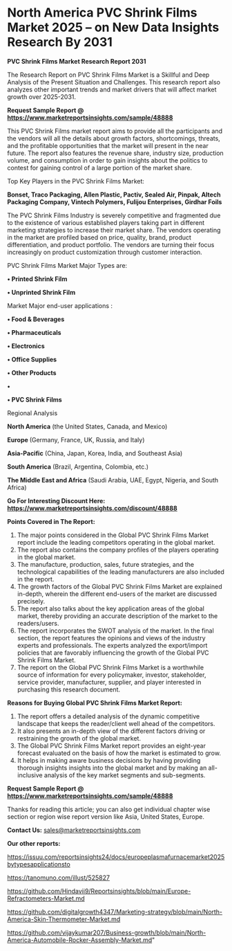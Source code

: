 # North America PVC Shrink Films Market 2025 – on New Data Insights Research By 2031

<strong>PVC Shrink Films Market Research Report 2031</strong>

The Research Report on PVC Shrink Films Market is a Skillful and Deep Analysis of the Present Situation and Challenges. This research report also analyzes other important trends and market drivers that will affect market growth over 2025-2031.

<strong>Request Sample Report @ <a href=https://www.marketreportsinsights.com/sample/48888>https://www.marketreportsinsights.com/sample/48888</a></strong>

This PVC Shrink Films market report aims to provide all the participants and the vendors will all the details about growth factors, shortcomings, threats, and the profitable opportunities that the market will present in the near future. The report also features the revenue share, industry size, production volume, and consumption in order to gain insights about the politics to contest for gaining control of a large portion of the market share.

Top Key Players in the PVC Shrink Films Market:

<strong>Bonset, Traco Packaging, Allen Plastic, Pactiv, Sealed Air, Pinpak, Altech Packaging Company, Vintech Polymers, Fulijou Enterprises, Girdhar Foils</strong>

The PVC Shrink Films Industry is severely competitive and fragmented due to the existence of various established players taking part in different marketing strategies to increase their market share. The vendors operating in the market are profiled based on price, quality, brand, product differentiation, and product portfolio. The vendors are turning their focus increasingly on product customization through customer interaction.

PVC Shrink Films Market Major Types are:

<strong>•  Printed Shrink Film

•  Unprinted Shrink Film</strong>

Market Major end-user applications :

<strong>•  Food & Beverages

•  Pharmaceuticals

•  Electronics

•  Office Supplies

•  Other Products

•  

•  PVC Shrink Films</strong>

Regional Analysis

</u><strong><b>North America</b></strong> (the United States, Canada, and Mexico)

<strong><b>Europe </b></strong>(Germany, France, UK, Russia, and Italy)

<strong><b>Asia-Pacific</b></strong> (China, Japan, Korea, India, and Southeast Asia)

<strong><b>South America</b></strong> (Brazil, Argentina, Colombia, etc.)

<strong><b>The Middle East and Africa</b></strong> (Saudi Arabia, UAE, Egypt, Nigeria, and South Africa)

<strong>Go For Interesting Discount Here: <a href=https://www.marketreportsinsights.com/discount/48888>https://www.marketreportsinsights.com/discount/48888</a></strong>

<strong>Points Covered in The Report:</strong>
<ol>
  <li>The major points considered in the Global PVC Shrink Films Market report include the leading competitors operating in the global market.</li>
  <li>The report also contains the company profiles of the players operating in the global market.</li>
  <li>The manufacture, production, sales, future strategies, and the technological capabilities of the leading manufacturers are also included in the report.</li>
  <li>The growth factors of the Global PVC Shrink Films Market are explained in-depth, wherein the different end-users of the market are discussed precisely.</li>
  <li>The report also talks about the key application areas of the global market, thereby providing an accurate description of the market to the readers/users.</li>
  <li>The report incorporates the SWOT analysis of the market. In the final section, the report features the opinions and views of the industry experts and professionals. The experts analyzed the export/import policies that are favorably influencing the growth of the Global PVC Shrink Films Market.</li>
  <li>The report on the Global PVC Shrink Films Market is a worthwhile source of information for every policymaker, investor, stakeholder, service provider, manufacturer, supplier, and player interested in purchasing this research document.</li>
</ol>
<strong>Reasons for Buying Global PVC Shrink Films Market Report:</strong>

<ol>
  <li>The report offers a detailed analysis of the dynamic competitive landscape that keeps the reader/client well ahead of the competitors.</li>
  <li>It also presents an in-depth view of the different factors driving or restraining the growth of the global market.</li>
  <li>The Global PVC Shrink Films Market report provides an eight-year forecast evaluated on the basis of how the market is estimated to grow.</li>
  <li>It helps in making aware business decisions by having providing thorough insights insights into the global market and by making an all-inclusive analysis of the key market segments and sub-segments.</li>
</ol>
<strong>Request Sample Report @ <a href=https://www.marketreportsinsights.com/sample/48888>https://www.marketreportsinsights.com/sample/48888</a></strong>


Thanks for reading this article; you can also get individual chapter wise section or region wise report version like Asia, United States, Europe.

<strong>Contact Us:</strong>
sales@marketreportsinsights.com

<strong>Our other reports:</strong>

<a href=https://issuu.com/reportsinsights24/docs/europeplasmafurnacemarket2025bytypesapplicationsto>https://issuu.com/reportsinsights24/docs/europeplasmafurnacemarket2025bytypesapplicationsto</a>

<a href=https://tanomuno.com/illust/525827>https://tanomuno.com/illust/525827</a>

<a href=https://github.com/Hindavii9/Reportsinsights/blob/main/Europe-Refractometers-Market.md>https://github.com/Hindavii9/Reportsinsights/blob/main/Europe-Refractometers-Market.md</a>

<a href=https://github.com/digitalgrowth4347/Marketing-strategy/blob/main/North-America-Skin-Thermometer-Market.md>https://github.com/digitalgrowth4347/Marketing-strategy/blob/main/North-America-Skin-Thermometer-Market.md</a>

<a href=https://github.com/vijaykumar207/Business-growth/blob/main/North-America-Automobile-Rocker-Assembly-Market.md>https://github.com/vijaykumar207/Business-growth/blob/main/North-America-Automobile-Rocker-Assembly-Market.md</a>"
